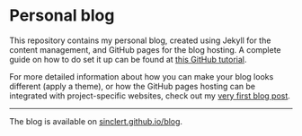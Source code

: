 # Personal blog

This repository contains my personal blog, created using Jekyll for the content management,
and GitHub pages for the blog hosting. A complete guide on how to do set it up can be found
at [this GitHub tutorial][github-pages-jekyll].

For more detailed information about how you can make your blog looks different (apply a theme),
or how the GitHub pages hosting can be integrated with project-specific websites, check out
my [very first blog post][blog-setting-up-post].

---

The blog is available on [sinclert.github.io/blog][blog-url].


[blog-url]: https://sinclert.github.io/blog/
[blog-setting-up-post]: https://sinclert.github.io/setting-the-blog/
[github-pages-jekyll]: https://help.github.com/en/github/working-with-github-pages/creating-a-github-pages-site-with-jekyll
